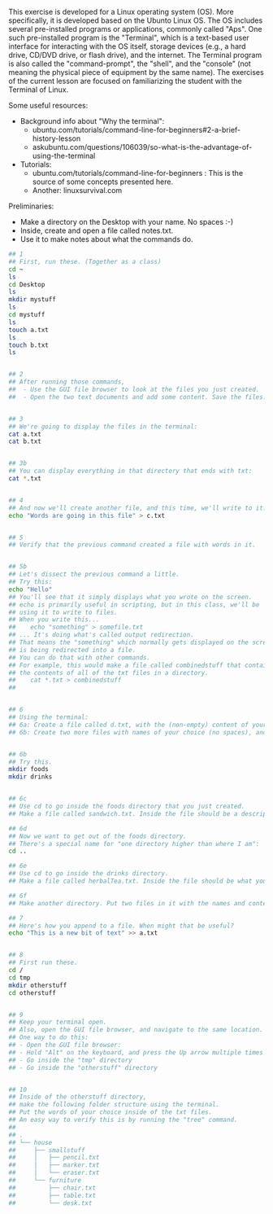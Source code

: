 
This exercise is developed for a Linux operating system (OS).  More specifically, it is developed based on the Ubunto Linux OS. The OS includes several pre-installed programs or applications, commonly called "Aps".  One such pre-installed program is the "Terminal", which is a text-based user interface for interacting with the OS itself, storage devices (e.g., a hard drive, CD/DVD drive, or flash drive), and the internet.  The Terminal program is also called the "command-prompt", the "shell", and the "console" (not meaning the physical piece of equipment by the same name). The exercises of the current lesson are focused on familiarizing the student with the Terminal of Linux.

Some useful resources:
- Background info about "Why the terminal": 
  - ubuntu.com/tutorials/command-line-for-beginners#2-a-brief-history-lesson
  - askubuntu.com/questions/106039/so-what-is-the-advantage-of-using-the-terminal
- Tutorials:
  - ubuntu.com/tutorials/command-line-for-beginners : This is the source of some concepts presented here. 
  - Another: linuxsurvival.com


Preliminaries:
- Make a directory on the Desktop with your name. No spaces :-)
- Inside, create and open a file called notes.txt.
- Use it to make notes about what the commands do.


```sh
## 1
## First, run these. (Together as a class)
cd ~
ls
cd Desktop
ls
mkdir mystuff
ls
cd mystuff
ls
touch a.txt
ls
touch b.txt
ls


## 2 
## After running those commands,
##  - Use the GUI file browser to look at the files you just created.
##  - Open the two text documents and add some content. Save the files.


## 3
## We're going to display the files in the terminal:
cat a.txt
cat b.txt


## 3b
## You can display everything in that directory that ends with txt:
cat *.txt


## 4
## And now we'll create another file, and this time, we'll write to it:
echo "Words are going in this file" > c.txt


## 5
## Verify that the previous command created a file with words in it.


## 5b
## Let's dissect the previous command a little.
## Try this:
echo "Hello"
## You'll see that it simply displays what you wrote on the screen.
## echo is primarily useful in scripting, but in this class, we'll be
## using it to write to files.
## When you write this...
##    echo "something" > somefile.txt
## ... It's doing what's called output redirection.
## That means the "something" which normally gets displayed on the screen
## is being redirected into a file.
## You can do that with other commands.
## For example, this would make a file called combinedstuff that contains
## the contents of all of the txt files in a directory.
##    cat *.txt > combinedstuff
## 


## 6
## Using the terminal:
## 6a: Create a file called d.txt, with the (non-empty) content of your choice.
## 6b: Create two more files with names of your choice (no spaces), and with the content of your choice.


## 6b
## Try this.
mkdir foods
mkdir drinks


## 6c
## Use cd to go inside the foods directory that you just created.
## Make a file called sandwich.txt. Inside the file should be a description of a sandwich.

## 6d
## Now we want to get out of the foods directory.
## There's a special name for "one directory higher than where I am":
cd ..

## 6e
## Use cd to go inside the drinks directory.
## Make a file called herbalTea.txt. Inside the file should be what you think about herbal tea.

## 6f
## Make another directory. Put two files in it with the names and contents of your choice.

## 7
## Here's how you append to a file. When might that be useful?
echo "This is a new bit of text" >> a.txt


## 8
## First run these.
cd /
cd tmp
mkdir otherstuff
cd otherstuff


## 9
## Keep your terminal open.
## Also, open the GUI file browser, and navigate to the same location.
## One way to do this:
## - Open the GUI file browser:
## - Hold "Alt" on the keyboard, and press the Up arrow multiple times
## - Go inside the "tmp" directory
## - Go inside the "otherstuff" directory


## 10
## Inside of the otherstuff directory,
## make the following folder structure using the terminal.
## Put the words of your choice inside of the txt files.
## An easy way to verify this is by running the "tree" command.
## 
## .
## └── house
##     ├── smallstuff
##     │   ├── pencil.txt
##     │   ├── marker.txt
##     │   └── eraser.txt
##     └── furniture
##         ├── chair.txt
##         ├── table.txt
##         └── desk.txt
```
